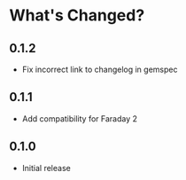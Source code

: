 # What's Changed?

## 0.1.2

- Fix incorrect link to changelog in gemspec

## 0.1.1

- Add compatibility for Faraday 2

## 0.1.0

- Initial release
